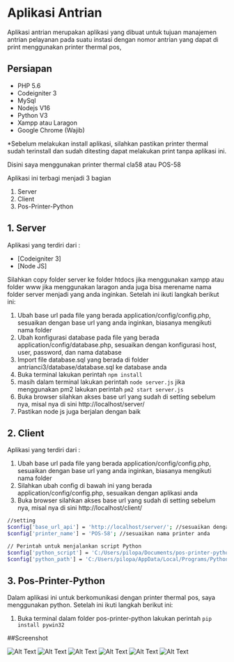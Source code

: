 # Aplikasi Antrian

Aplikasi antrian merupakan aplikasi yang dibuat untuk tujuan manajemen antrian pelayanan pada suatu instasi dengan nomor antrian yang dapat di print menggunakan printer thermal pos,

## Persiapan
- PHP 5.6
- Codeigniter 3
- MySql
- Nodejs V16
- Python V3
- Xampp atau Laragon
- Google Chrome (Wajib)

*Sebelum melakukan install aplikasi, silahkan pastikan printer thermal sudah terinstall dan sudah ditesting dapat melakukan print tanpa aplikasi ini.

Disini saya menggunakan printer thermal cla58 atau POS-58

Aplikasi ini terbagi menjadi 3 bagian
1. Server
2. Client
3. Pos-Printer-Python

## 1. Server

Aplikasi yang terdiri dari :

- [Codeigniter 3] 
- [Node JS]

Silahkan copy folder server ke folder htdocs jika menggunakan xampp atau folder www jika menggunakan laragon anda juga bisa merename nama folder server menjadi yang anda inginkan.
Setelah ini ikuti langkah berikut ini:
1. Ubah base url pada file yang berada application/config/config.php, sesuaikan dengan base url yang anda inginkan, biasanya mengikuti nama folder 
2. Ubah konfigurasi database pada file yang berada  application/config/database.php, sesuaikan dengan konfigurasi host, user, password, dan nama database
3. Import file database.sql yang berada di folder antrianci3/database/database.sql ke database anda
4. Buka terminal lakukan perintah `npm install`
5. masih dalam terminal lakukan perintah `node server.js` jika menggunakan pm2 lakukan perintah `pm2 start server.js`
6. Buka browser silahkan akses base url yang sudah di setting sebelum nya, misal nya di sini http://localhost/server/
7. Pastikan node js juga berjalan dengan baik


## 2. Client
Aplikasi yang terdiri dari :
1. Ubah base url pada file yang berada application/config/config.php, sesuaikan dengan base url yang anda inginkan, biasanya mengikuti nama folder 
2. Silahkan ubah config di bawah ini yang berada application/config/config.php, sesuaikan dengan aplikasi anda
3. Buka browser silahkan akses base url yang sudah di setting sebelum nya, misal nya di sini http://localhost/client/

```sh
//setting 
$config['base_url_api'] = 'http://localhost/server/'; //sesuaikan dengan base url aplikasi server
$config['printer_name'] = 'POS-58'; //sesuaikan nama printer anda

// Perintah untuk menjalankan script Python
$config['python_script'] = 'C:/Users/pilopa/Documents/pos-printer-python/printer3.py'; //lokasi aplikasi folder pos-printer-python
$config['python_path'] = 'C:/Users/pilopa/AppData/Local/Programs/Python/Python312/python.exe'; //lokasi python
```
## 3. Pos-Printer-Python

Dalam aplikasi ini untuk berkomunikasi dengan printer thermal pos, saya menggunakan python.
Setelah ini ikuti langkah berikut ini:
1. Buka terminal dalam folder pos-printer-python lakukan perintah `pip install pywin32`

##Screenshot

![Alt Text](images/login.png)
![Alt Text](images/ambil_antrian.png)
![Alt Text](images/display_antrian.png)
![Alt Text](images/panggilan.png)
![Alt Text](images/set_meja.png)
![Alt Text](images/set_user.png)
